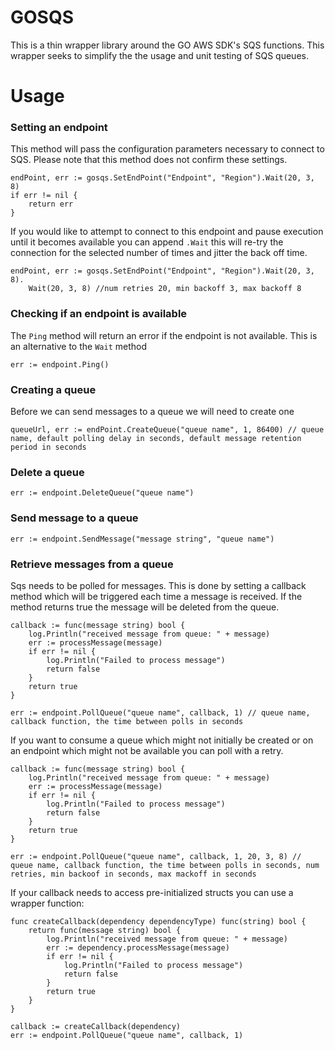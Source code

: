 # GOSQS

This is a thin wrapper library around the GO AWS SDK's SQS functions. This wrapper seeks to simplify the the usage and unit testing of SQS queues. 

# Usage

### Setting an endpoint
This method will pass the configuration parameters necessary to connect to SQS. Please note that this method does not confirm these settings.

```
endPoint, err := gosqs.SetEndPoint("Endpoint", "Region").Wait(20, 3, 8)
if err != nil {
    return err
}
```

If you would like to attempt to connect to this endpoint and pause execution until it becomes available you can append `.Wait` this will re-try the connection for the selected number of times and jitter the back off time.
```
endPoint, err := gosqs.SetEndPoint("Endpoint", "Region").Wait(20, 3, 8).
    Wait(20, 3, 8) //num retries 20, min backoff 3, max backoff 8
```

### Checking if an endpoint is available
The `Ping` method will return an error if the endpoint is not available. This is an alternative to the `Wait` method
```
err := endpoint.Ping()
```

### Creating a queue
Before we can send messages to a queue we will need to create one
```
queueUrl, err := endPoint.CreateQueue("queue name", 1, 86400) // queue name, default polling delay in seconds, default message retention period in seconds
```

### Delete a queue
```
err := endpoint.DeleteQueue("queue name")
```

### Send message to a queue
```
err := endpoint.SendMessage("message string", "queue name")
```

### Retrieve messages from a queue
Sqs needs to be polled for messages. This is done by setting a callback method which will be triggered each time a message is received. If the method returns true the message will be deleted from the queue. 
```
callback := func(message string) bool {
    log.Println("received message from queue: " + message)
    err := processMessage(message)
    if err != nil {
        log.Println("Failed to process message")
        return false
    }
    return true
}

err := endpoint.PollQueue("queue name", callback, 1) // queue name, callback function, the time between polls in seconds
```

If you want to consume a queue which might not initially be created or on an endpoint which might not be available you can poll with a retry.

```
callback := func(message string) bool {
    log.Println("received message from queue: " + message)
    err := processMessage(message)
    if err != nil {
        log.Println("Failed to process message")
        return false
    }
    return true
}

err := endpoint.PollQueue("queue name", callback, 1, 20, 3, 8) // queue name, callback function, the time between polls in seconds, num retries, min backoof in seconds, max mackoff in seconds
```

If your callback needs to access pre-initialized structs you can use a wrapper function:
```
func createCallback(dependency dependencyType) func(string) bool {
    return func(message string) bool {
        log.Println("received message from queue: " + message)
        err := dependency.processMessage(message)
        if err != nil {
            log.Println("Failed to process message")
            return false
        }
        return true
    }
}

callback := createCallback(dependency)
err := endpoint.PollQueue("queue name", callback, 1)
```